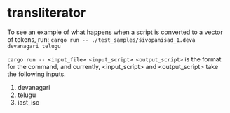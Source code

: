# transliterator

To see an example of what happens when a script is converted to a vector of tokens, run: 
`cargo run -- ./test_samples/śivopaniṡad_1.deva devanagari telugu`

`cargo run -- <input_file> <input_script> <output_script>` is the format for the command, and currently, <input_script> and <output_script> take the following inputs. 

1. devanagari
2. telugu
3. iast_iso 
